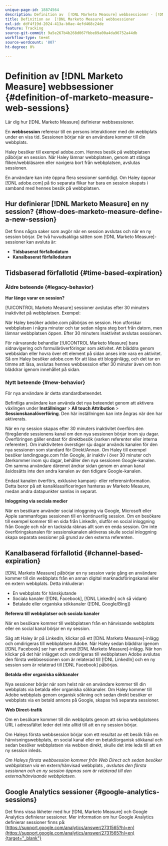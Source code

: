 ```yaml
---
unique-page-id: 18874564
description: Definition av  [!DNL Marketo Measure] webbsessioner - [!DNL Marketo Measure]
title: Definition av  [!DNL Marketo Measure] webbsessioner
exl-id: ddf4f19d-2024-413a-b0ae-4efd468c24de
feature: Tracking
source-git-commit: 9a5e267b4b268d067fbbe89a00a4da96752a44db
workflow-type: tm+mt
source-wordcount: '807'
ht-degree: 0%

---
```


# Definition av [!DNL Marketo Measure] webbsessioner {#definition-of-marketo-measure-web-sessions}

Lär dig hur [!DNL Marketo Measure] definierar webbsessioner.

En **webbsession** refererar till en persons interaktioner med din webbplats under en viss tid. Sessionen börjar när en användare kommer till din webbplats.

Haley besöker till exempel adobe.com. Hennes besök på webbplatsen påbörjar en session. När Haley lämnar webbplatsen, genom att stänga fliken/webbläsaren eller navigera bort från webbplatsen, avslutas sessionen.

En användare kan inte öppna flera sessioner samtidigt. Om Haley öppnar [!DNL adobe.com] på tio separata flikar har bara en session skapats i samband med hennes besök på webbplatsen.

## Hur definierar [!DNL Marketo Measure] en ny session? {#how-does-marketo-measure-define-a-new-session}

Det finns några saker som avgör när en session avslutas och när en ny session börjar. De två huvudsakliga sätten som [!DNL Marketo Measure]-sessioner kan avsluta är:

* **Tidsbaserat förfallodatum**
* **Kanalbaserat förfallodatum**

## Tidsbaserad förfallotid {#time-based-expiration}

### Äldre beteende {#legacy-behavior}

**Hur länge varar en session?**

[!UICONTROL Marketo Measure] sessioner avslutas efter 30 minuters inaktivitet på webbplatsen. Exempel:

När Haley besöker adobe.com påbörjas en session. Hon utforskar webbplatsen i några minuter och tar sedan några steg bort från datorn, men lämnar webbplatsen öppen. Efter 30 minuters inaktivitet avslutas sessionen.

För närvarande behandlar [!UICONTROL Marketo Measure] bara sidnavigering och formuläröverföringar som aktivitet. Att bläddra genom webbsidan eller hovra över ett element på sidan anses inte vara en aktivitet. Så om Haley besöker adobe.com för att läsa ett blogginlägg, och det tar en timme att läsa, avslutas hennes webbsession efter 30 minuter även om hon bläddrar igenom innehållet på sidan.

### Nytt beteende {#new-behavior}

För nya användare är detta standardbeteendet.

Befintliga användare kan använda det nya beteendet genom att aktivera växlingen under **Inställningar** > **All touch Attribution** > **Sessionskanalöverföring**. Den här inställningen kan inte ångras när den har aktiverats.

När en ny session skapas efter 30 minuters inaktivitet överförs den föregående sessionens kanal om den nya sessionen börjar inom sju dagar. Överföringen gäller endast för direktbesök (varken referenter eller interna referenter). Om inaktiviteten överstiger sju dagar används kanalen för den nya sessionen som standard för Direkt/Annan. Om Haley till exempel besöker landingpage.com från Google, är inaktiv i över 30 minuter och återkommer inom sju dagar, behåller den nya sessionen Google-kanalen. Om samma användare däremot ändrar sidan genom en annan kanal åsidosätts inte den andra kanalen av den tidigare Google-kanalen.

Endast kanalen överförs, exklusive kampanj- eller referensinformation. Detta beror på att kanalklassificeringen hanteras av Marketo Measure, medan andra datapunkter samlas in separat.

**Inloggning via sociala medier**

När en besökare använder social inloggning via Google, Microsoft eller Apple sammanfogas sessionen till en kontinuerlig session. Om en besökare till exempel kommer till en sida från LinkedIn, slutför en social inloggning från Google och når en tacksida räknas allt som en enda session. Om inte överföringskanalen för sessionskanalen aktiveras skulle social inloggning skapa separata sessioner på grund av den externa referenten.

## Kanalbaserad förfallotid {#channel-based-expiration}

[!DNL Marketo Measure] påbörjar en ny session varje gång en användare kommer till din webbplats från en annan digital marknadsföringskanal eller en extern webbplats. Detta inkluderar:

* En webbplats för hänskjutande
* Sociala kanaler ([!DNL Facebook], [!DNL LinkedIn] och så vidare)
* Betalade eller organiska sökkanaler ([!DNL Google/Bing])

**Referera till webbplatser och sociala kanaler**

När en besökare kommer till webbplatsen från en hänvisande webbplats eller en social kanal börjar en ny session.

Säg att Haley är på LinkedIn, klickar på ett [!DNL Marketo Measure]-inlägg och omdirigeras till webbplatsen Adobe. När Haley sedan bläddrar igenom [!DNL Facebook] ser han ett annat [!DNL Marketo Measure]-inlägg. När hon klickar på det här inlägget och omdirigeras till webbplatsen Adobe avslutas den första webbsessionen som är relaterad till [!DNL LinkedIn] och en ny session som är relaterad till [!DNL Facebook] påbörjas.

**Betalda eller organiska sökkanaler**

Nya sessioner börjar när som helst när en användare kommer till din webbplats via betalda eller organiska sökkanaler. Om Haley kommer till Adobe webbplats genom organisk sökning och sedan direkt besöker er webbplats via en betald annons på Google, skapas två separata sessioner.

**Web Direct-trafik**

Om en besökare kommer till din webbplats genom att skriva webbplatsens URL i adressfältet leder det inte alltid till att en ny session börjar.

Om Haleys första webbsession börjar som ett resultat av ett besök från en hänvisningswebbplats, en social kanal eller en betald/organisk sökkanal och sedan besöker webbplatsen via webben direkt, skulle det inte leda till att en ny session inleds.

_Om Haleys första webbsession kommer från Web Direct och sedan besöker webbplatsen via_ en extern/hänvisad webbplats _, avslutas den första sessionen och en ny session öppnas som är relaterad till den externa/hänvisande webbplatsen._

## Google Analytics sessioner {#google-analytics-sessions}

Det finns vissa likheter med hur [!DNL Marketo Measure] och Google Analytics definierar sessioner. Mer information om hur Google Analytics definierar sessioner finns på: [https://support.google.com/analytics/answer/2731565?hl=en](https://support.google.com/analytics/answer/2731565?hl=en){target="_blank"}
